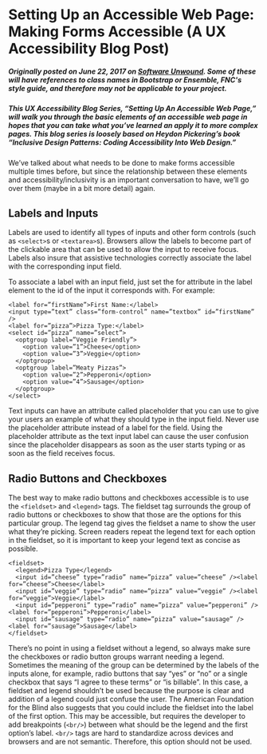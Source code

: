 # Setting Up an Accessible Web Page: Making Forms Accessible (A UX Accessibility Blog Post)
##### Originally posted on June 22, 2017 on [Software Unwound](https://softwareunwound.com/2017/06/22/setting-up-an-accessible-web-page-making-forms-accessible-a-ux-accessibility-blog-post/). Some of these will have references to class names in Bootstrap or Ensemble, FNC's style guide, and therefore may not be applicable to your project.

##### This UX Accessibility Blog Series, “Setting Up An Accessible Web Page,” will walk you through the basic elements of an accessible web page in hopes that you can take what you’ve learned an apply it to more complex pages. This blog series is loosely based on Heydon Pickering’s book “Inclusive Design Patterns: Coding Accessibility Into Web Design.”

<p>We’ve talked about what needs to be done to make forms accessible multiple times before, but since the relationship between these elements and accessibility/inclusivity is an important conversation to have, we’ll go over them (maybe in a bit more detail) again.</p>

<h2>Labels and Inputs</h2>
<p>Labels are used to identify all types of inputs and other form controls (such as <code>&lt;select&gt;</code>s or <code>&lt;textarea&gt;</code>s). Browsers allow the labels to become part of the clickable area that can be used to allow the input to receive focus. Labels also insure that assistive technologies correctly associate the label with the corresponding input field. </p>
<p>To associate a label with an input field, just set the for attribute in the label element to the id of the input it corresponds with. For example:</p>
<pre><code>&lt;label for=”firstName”&gt;First Name:&lt;/label&gt;
&lt;input type=”text” class=”form-control” name=”textbox” id=”firstName” /&gt;
&lt;label for=”pizza”&gt;Pizza Type:&lt;/label&gt;
&lt;select id=”pizza” name=”select”&gt;
  &lt;optgroup label=”Veggie Friendly”&gt;
    &lt;option value=”1”&gt;Cheese&lt;/option&gt;
    &lt;option value=”3”&gt;Veggie&lt;/option&gt;
  &lt;/optgroup&gt;
  &lt;optgroup label=”Meaty Pizzas”&gt;
    &lt;option value=”2”&gt;Pepperoni&lt;/option&gt;
    &lt;option value=”4”&gt;Sausage&lt;/option&gt;
  &lt;/optgroup&gt;
&lt;/select&gt;</code></pre>
<p>Text inputs can have an attribute called placeholder that you can use to give your users an example of what they should type in the input field. Never use the placeholder attribute instead of a label for the field. Using the placeholder attribute as the text input label can cause the user confusion since the placeholder disappears as soon as the user starts typing or as soon as the field receives focus. </p>

<h2>Radio Buttons and Checkboxes</h2>
<p>The best way to make radio buttons and checkboxes accessible is to use the <code>&lt;fieldset&gt;</code> and <code>&lt;legend&gt;</code> tags. The fieldset tag surrounds the group of radio buttons or checkboxes to show that those are the options for this particular group. The legend tag gives the fieldset a name to show the user what they’re picking. Screen readers repeat the legend text for each option in the fieldset, so it is important to keep your legend text as concise as possible.</p>
<pre><code>&lt;fieldset&gt;
  &lt;legend&gt;Pizza Type&lt;/legend&gt;
  &lt;input id=”cheese” type=”radio” name=”pizza” value=”cheese” /&gt;&lt;label for=”cheese”&gt;Cheese&lt;/label&gt;
  &lt;input id=”veggie” type=”radio” name=”pizza” value=”veggie” /&gt;&lt;label for=”veggie”&gt;Veggie&lt;/label&gt;
  &lt;input id=”pepperoni” type=”radio” name=”pizza” value=”pepperoni” /&gt;&lt;label for=”pepperoni”&gt;Pepperoni&lt;/label&gt;
  &lt;input id=”sausage” type=”radio” name=”pizza” value=”sausage” /&gt;&lt;label for=”sausage”&gt;Sausage&lt;/label&gt;
&lt;/fieldset&gt;</code></pre>
<p>There’s no point in using a fieldset without a legend, so always make sure the checkboxes or radio button groups warrant needing a legend. Sometimes the meaning of the group can be determined by the labels of the inputs alone, for example, radio buttons that say “yes” or “no” or a single checkbox that says “I agree to these terms” or “is billable”. In this case, a fieldset and legend shouldn’t be used because the purpose is clear and addition of a legend could just confuse the user.
The American Foundation for the Blind also suggests that you could include the fieldset into the label of the first option. This may be accessible, but requires the developer to add breakpoints (<code>&lt;br/&gt;</code>) between what should be the legend and the first option’s label. <code>&lt;br/&gt;</code> tags are hard to standardize across devices and browsers and are not semantic. Therefore, this option should not be used.</p>
